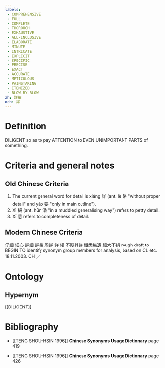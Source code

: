 ```yaml
---
labels: 
 - COMPREHENSIVE
 - FULL
 - COMPLETE
 - THOROUGH
 - EXHAUSTIVE
 - ALL-INCLUSIVE
 - ELABORATE
 - MINUTE
 - INTRICATE
 - EXPLICIT
 - SPECIFIC
 - PRECISE
 - EXACT
 - ACCURATE
 - METICULOUS
 - PAINSTAKING
 - ITEMIZED
 - BLOW-BY-BLOW
zh: 詳細
och: 詳
---
```


# Definition
DILIGENT so as to pay ATTENTION to EVEN UNIMPORTANT PARTS of something.
# Criteria and general notes
## Old Chinese Criteria
1. The current general word for detail is xiáng 詳 (ant. lè 略 "without proper detail" and yào 要 "only in main outline").
2. Xì 細 (ant. hūn 涽 "in a muddled generalising way") refers to petty detail.
3. Xī 悉 refers to completeness of detail.
## Modern Chinese Criteria
仔細
細心
詳細
詳盡
周詳
詳
縷
不厭其詳
纖悉無遺
細大不捐
rough draft to BEGIN TO identify synonym group members for analysis, based on CL etc. 18.11.2003. CH ／
# Ontology

## Hypernym
[[DILIGENT]]
# Bibliography
- [[TENG SHOU-HSIN 1996]]
**Chinese Synonyms Usage Dictionary** page 419

- [[TENG SHOU-HSIN 1996]]
**Chinese Synonyms Usage Dictionary** page 426
